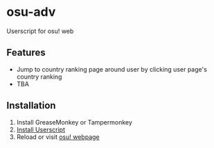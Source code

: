 # osu-adv
Userscript for osu! web

## Features
 - Jump to country ranking page around user by clicking user page's country ranking
 - TBA

## Installation
1. Install GreaseMonkey or Tampermonkey
2. [Install Userscript](https://github.com/yuu528/osu-adv/raw/main/osuadv.user.js)
3. Reload or visit [osu! webpage](https://osu.ppy.sh)
